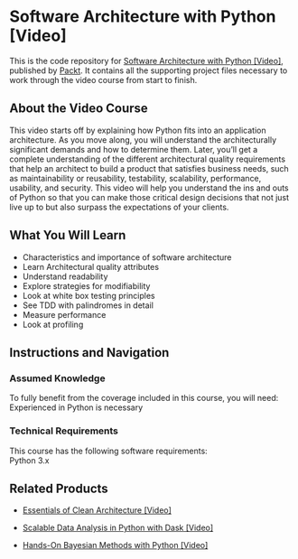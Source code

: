 # Software Architecture with Python [Video]
This is the code repository for [Software Architecture with Python [Video]](https://www.packtpub.com/application-development/software-architecture-python-video?utm_source=github&utm_medium=repository&utm_campaign=9781788624855), published by [Packt](https://www.packtpub.com/?utm_source=github). It contains all the supporting project files necessary to work through the video course from start to finish.
## About the Video Course
This video starts off by explaining how Python fits into an application architecture. As you move along, you will understand the architecturally significant demands and how to determine them. Later, you’ll get a complete understanding of the different architectural quality requirements that help an architect to build a product that satisfies business needs, such as maintainability or reusability, testability, scalability, performance, usability, and security. 
This video will help you understand the ins and outs of Python so that you can make those critical design decisions that not just live up to but also surpass the expectations of your clients.

<H2>What You Will Learn</H2>
<DIV class=book-info-will-learn-text>
<UL>
<LI>Characteristics and importance of software architecture 
<LI>Learn Architectural quality attributes 
<LI>Understand readability 
<LI>Explore strategies for modifiability 
<LI>Look at white box testing principles 
<LI>See TDD with palindromes in detail 
<LI>Measure performance 
<LI>Look at profiling </LI></UL></DIV>

## Instructions and Navigation
### Assumed Knowledge
To fully benefit from the coverage included in this course, you will need:<br/>
Experienced in Python is necessary
### Technical Requirements
This course has the following software requirements:<br/>
Python 3.x

## Related Products
* [Essentials of Clean Architecture [Video]](https://www.packtpub.com/application-development/essentials-clean-architecture-video?utm_source=github&utm_medium=repository&utm_campaign=9781789808216)

* [Scalable Data Analysis in Python with Dask [Video]](https://www.packtpub.com/web-development/scalable-data-analysis-python-dask-video?utm_source=github&utm_medium=repository&utm_campaign=9781789808926)

* [Hands-On Bayesian Methods with Python [Video]](https://www.packtpub.com/big-data-and-business-intelligence/hands-bayesian-methods-python-video?utm_source=github&utm_medium=repository&utm_campaign=9781789347692)

